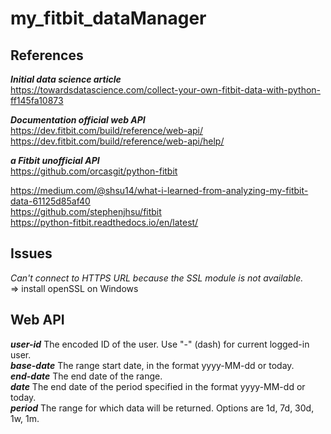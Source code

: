 # my_fitbit_dataManager

## References
___Initial data science article___  
https://towardsdatascience.com/collect-your-own-fitbit-data-with-python-ff145fa10873

___Documentation official web API___  
https://dev.fitbit.com/build/reference/web-api/
https://dev.fitbit.com/build/reference/web-api/help/

___a Fitbit unofficial API___  
https://github.com/orcasgit/python-fitbit

  
https://medium.com/@shsu14/what-i-learned-from-analyzing-my-fitbit-data-61125d85af40  
https://github.com/stephenjhsu/fitbit  
https://python-fitbit.readthedocs.io/en/latest/


## Issues
_Can't connect to HTTPS URL because the SSL module is not available._  
=> install openSSL on Windows

## Web API
___user-id___ 	    The encoded ID of the user. Use "-" (dash) for current logged-in user.  
___base-date___ 	The range start date, in the format yyyy-MM-dd or today.  
___end-date___ 	    The end date of the range.  
___date___ 	        The end date of the period specified in the format yyyy-MM-dd or today.  
___period___ 	    The range for which data will be returned. Options are 1d, 7d, 30d, 1w, 1m.

